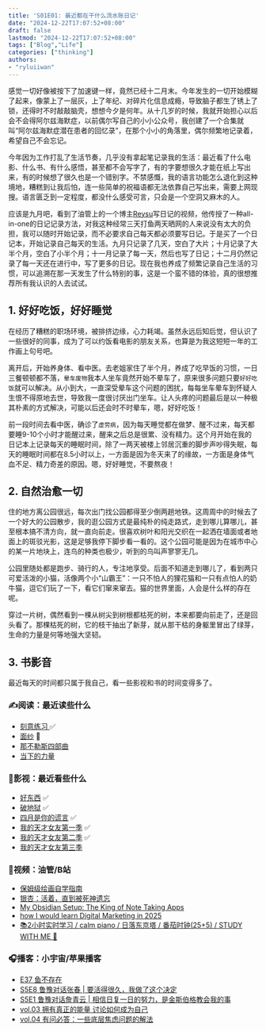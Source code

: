 ```yaml
---
title: 'S01E01: 最近都在干什么流水账日记'
date: "2024-12-22T17:07:52+08:00"
draft: false
lastmod: "2024-12-22T17:07:52+08:00"
tags: ["Blog","Life"]
categories: ["thinking"]
authors:
- "ryluiiwan"
---
```


感觉一切好像被按下了加速键一样，竟然已经十二月末。今年发生的一切开始模糊了起来，像蒙上了一层灰，上了年纪、对碎片化信息成瘾，导致脑子都生了锈上了锁，还得时不时敲敲脑壳，想想今夕是何年。从十几岁的时候，我就开始担心以后会不会得阿尔兹海默症，以前偶尔写自己的小小公众号，我创建了一个合集就叫“阿尔兹海默症潜在患者的回忆录”，在那个小小的角落里，偶尔频繁地记录着，希望自己不会忘记。

今年因为工作打乱了生活节奏，几乎没有拿起笔记录我的生活：最近看了什么电影、什么书、有什么感悟，甚至都不会写字了，有的字要想很久才能在纸上写出来，有的时候想了很久也是一个错别字。不禁感慨，我的语言功能怎么退化到这种境地，糟糕到让我后怕，连一些简单的祝福语都无法依靠自己写出来，需要上网现搜。语言匮乏到一定程度，都没什么感受可言，只会是一个空洞又麻木的人。

应该是九月吧，看到了油管上的一个博主[Reysu](https://www.youtube.com/watch?v=OmyfB513E1s)写日记的视频，他传授了一种all-in-one的日记记录方法，对我这种经常三天打鱼两天晒网的人来说没有太大的负担，我可以随时开始记录，而不必要求自己每天都必须要写日记。于是买了一个日记本，开始记录自己每天的生活。九月只记录了几天，空白了大片；十月记录了大半个月，空白了小半个月；十一月记录了每一天，然后也写了日记；十二月仍然记录了每一天还在进行中，写了更多的日记。现在我也养成了频繁记录自己生活的习惯，可以追溯在那一天发生了什么特别的事，这是一个蛮不错的体验，真的很想推荐所有我认识的人去试试。

## 1. 好好吃饭，好好睡觉

在经历了糟糕的职场环境，被排挤边缘，心力耗竭。虽然永远后知后觉，但认识了一些很好的同事，成为了可以约饭看电影的朋友关系，也算是为我这短短一年的工作画上句号吧。

离开后，开始养身体、看中医。去老姐家住了半个月，养成了吃早饭的习惯，一日三餐顿顿都不落，`晕车废物`我本人坐车竟然开始不晕车了，原来很多问题只要`好好吃饭`就可以解决。从小到大，一直深受晕车这个问题的困扰，每每坐车晕车到怀疑人生恨不得原地去世，导致我一度很讨厌出门坐车。让人头疼的问题最后是以一种极其朴素的方式解决，可能以后还会时不时晕车，嗯，好好吃饭！

前一段时间去看中医，确诊了`虚劳病`，因为每天睡觉都在做梦、醒不过来，每天都要睡9-10个小时才能醒过来，醒来之后总是很累、没有精力。这个月开始在我的日记本上记录每天的睡眠时间，除了一两天被楼上邻居沉重的脚步声吵得失眠，每天的睡眠时间都在8.5小时以上，一方面是因为冬天来了的缘故，一方面是身体气血不足、精力奇差的原因。嗯，好好睡觉，不要熬夜！

## 2. 自然治愈一切

住的地方离公园很远，每次出门找公园都得至少倒两趟地铁。这周周中的时候去了一个好大的公园散步，我的逛公园方式是最纯朴的纯走路式，走到哪儿算哪儿，甚至根本搞不清方向，就一直向前走。很喜欢树叶和阳光交织在一起洒在墙面或者地面上的斑驳光影，这是足够我停下脚步看一看的。这个公园可能是因为在城市中心的某一片地块上，连鸟的种类也极少，听到的鸟叫声寥寥无几。

公园里随处都是跑步、骑行的人，专注地享受。后面不知道走到哪儿了，看到两只可爱活泼的小猫，活像两个小“山霸王”：一只不怕人的狸花猫和一只有点怕人的奶牛猫，逗它们玩了一下，看它们窜来窜去。猫的世界里面，人会是什么样的存在呢。

穿过一片树，偶然看到一棵从树尖到树根都枯死的树，本来都要向前走了，还是回头看了。那棵枯死的树，它的枝干抽出了新芽，就从那干枯的身躯里冒出了绿芽，生命的力量是何等地强大坚韧。

## 3. 书影音

最近每天的时间都只属于我自己，看一些影视和书的时间变得多了。

### ✍阅读：最近读些什么

- [刻意练习 ](https://book.douban.com/subject/26895993/)  ✅
- [面纱](https://book.douban.com/subject/26757680/)   🔋
- [那不勒斯四部曲](https://book.douban.com/subject/27204805/)  
- [当下的力量](https://book.douban.com/subject/26815948/)

### 📌影视：最近看些什么

- [好东西](https://movie.douban.com/subject/36154853/)  ✅
- [破地狱](https://movie.douban.com/subject/36712987/)  ✅
- [四月是你的谎言](https://movie.douban.com/subject/25851655/)  ✅
- [我的天才女友第一季](https://movie.douban.com/subject/28427782/)  ✅
- [我的天才女友第二季](https://movie.douban.com/subject/30395843/)  ✅
- [我的天才女友第三季](https://movie.douban.com/subject/35051880/)

### 🎨视频：油管/B站

- [保姆级绘画自学指南](https://www.bilibili.com/video/BV1UExyefEyt)
- [银杏：活着，直到被死神遗忘](https://www.bilibili.com/video/BV1zw41187Dn)
- [My Obsidian Setup: The King of Note Taking Apps](https://www.youtube.com/watch?v=xR5-0XDkwU0&t)
- [how I would learn Digital Marketing in 2025 ](https://www.youtube.com/watch?v=fxnVADG7H7w)
- [📚2小时实时学习 / calm piano / 日落东京塔 / 番茄时钟(25+5) / STUDY WITH ME 🗼](https://www.youtube.com/watch?v=MPTBT4-r4Fs&t=2881s&ab_channel=AbaoinTokyo)

### 🎧播客：小宇宙/苹果播客

- [E37 鱼不存在](https://www.xiaoyuzhoufm.com/episode/6720836fbad346ebe6399017)
- [S5E8 鲁豫对话张春 | 要活得很久，我做了这个决定](https://www.xiaoyuzhoufm.com/episode/663ac13e13426298925c9853)
- [S5E1 鲁豫对话詹青云 | 相信日复一日的努力，是金斯伯格教会我的事](https://www.xiaoyuzhoufm.com/episode/65f0ed0179f1b490bfb042a5)
- [vol.03 拥有真正的能量 讨论如何成为自己](https://www.xiaoyuzhoufm.com/episode/65f86f2c67649570791b3b74)
- [vol.04 有问必答：一些底层焦虑问题的解法](https://www.xiaoyuzhoufm.com/episode/660b4d8f2d9eae5d0a7ad4a0)
